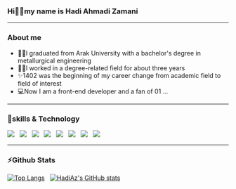 ### Hi🙋‍♂️my name is Hadi Ahmadi Zamani
---
 ### About me 
- 👨‍🎓I graduated from Arak University with a bachelor's degree in metallurgical engineering
- 👷‍♂️I worked in a degree-related field for about three years
- ✨1402 was the beginning of my career change from academic field to field of interest
- 💻Now I am a front-end developer and a fan of 01 ...
---
### 🔧skills & Technology
![](https://img.shields.io/badge/HTML5-E34F26?style=for-the-badge&logo=html5&logoColor=white) &nbsp;
![](https://img.shields.io/badge/CSS3-1572B6?style=for-the-badge&logo=css3&logoColor=white) &nbsp;
![](https://img.shields.io/badge/JavaScript-323330?style=for-the-badge&logo=javascript&logoColor=F7DF1E) &nbsp;
![](https://img.shields.io/badge/Bootstrap-563D7C?style=for-the-badge&logo=bootstrap&logoColor=white) &nbsp;
![](https://img.shields.io/badge/React-20232A?style=for-the-badge&logo=react&logoColor=61DAFB) &nbsp;
![](https://img.shields.io/badge/Redux-593D88?style=for-the-badge&logo=redux&logoColor=white) &nbsp;
![](https://img.shields.io/badge/GitHub-100000?style=for-the-badge&logo=github&logoColor=white) &nbsp;
![](https://img.shields.io/badge/Tailwind_CSS-38B2AC?style=for-the-badge&logo=tailwind-css&logoColor=white) &nbsp;

---
### ⚡Github Stats

[![Top Langs](https://github-readme-stats.vercel.app/api/top-langs/?username=hadiaz01&theme=synthwave)](https://github.com/anuraghazra/github-readme-stats) &nbsp;
[![HadiAz's GitHub stats](https://github-readme-stats.vercel.app/api?username=HadiAz01&theme=synthwave)](https://github.com/HadiAz01/github-readme-stats) &nbsp;



